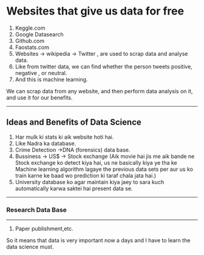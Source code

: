 # Websites that give us data for free

1. Keggle.com
2. Google Datasearch
3. Github.com
4. Faostats.com
5. Websites -> wikipedia -> Twitter , are used to scrap data and analyse data.
6. Like from twitter data, we can find whether the person tweets positive, negative , or neutral.
7. And this is machine learning.

We can scrap data from any website, and then perform data analysis on it, and use it for our benefits.

---

## Ideas and Benefits of Data Science

1. Har mulk ki stats ki aik website hoti hai.
2. Like Nadra ka database.
3. Crime Detection ->DNA (forensics) data base.
4. Bussiness -> US$ -> Stock exchange (Aik movie hai jis me aik bande ne Stock exchange ko detect kiya hai, us ne basically kiya ye tha ke Machine learning algorithm lagaye the previous data sets per aur us ko train karne ke baad wo prediction ki taraf chala jata hai.)
5. University database ko agar maintain kiya jaey to sara kuch automatically karwa saktei hai present data se.

---

### Research Data Base

---

1. Paper publishment,etc.

So it means that data is very important now a days and I have to learn the data science must.

